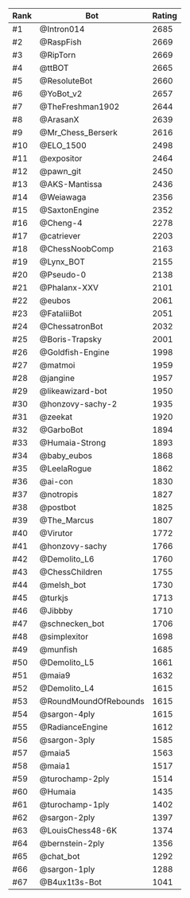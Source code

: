 Rank|Bot|Rating
---|---|---
#1|@Intron014|2685
#2|@RaspFish|2669
#3|@RipTorn|2669
#4|@ttBOT|2665
#5|@ResoluteBot|2660
#6|@YoBot_v2|2657
#7|@TheFreshman1902|2644
#8|@ArasanX|2639
#9|@Mr_Chess_Berserk|2616
#10|@ELO_1500|2498
#11|@expositor|2464
#12|@pawn_git|2450
#13|@AKS-Mantissa|2436
#14|@Weiawaga|2356
#15|@SaxtonEngine|2352
#16|@Cheng-4|2278
#17|@catriever|2203
#18|@ChessNoobComp|2163
#19|@Lynx_BOT|2155
#20|@Pseudo-0|2138
#21|@Phalanx-XXV|2101
#22|@eubos|2061
#23|@FataliiBot|2051
#24|@ChessatronBot|2032
#25|@Boris-Trapsky|2001
#26|@Goldfish-Engine|1998
#27|@matmoi|1959
#28|@jangine|1957
#29|@likeawizard-bot|1950
#30|@honzovy-sachy-2|1935
#31|@zeekat|1920
#32|@GarboBot|1894
#33|@Humaia-Strong|1893
#34|@baby_eubos|1868
#35|@LeelaRogue|1862
#36|@ai-con|1830
#37|@notropis|1827
#38|@postbot|1825
#39|@The_Marcus|1807
#40|@Virutor|1772
#41|@honzovy-sachy|1766
#42|@Demolito_L6|1760
#43|@ChessChildren|1755
#44|@melsh_bot|1730
#45|@turkjs|1713
#46|@Jibbby|1710
#47|@schnecken_bot|1706
#48|@simplexitor|1698
#49|@munfish|1685
#50|@Demolito_L5|1661
#51|@maia9|1632
#52|@Demolito_L4|1615
#53|@RoundMoundOfRebounds|1615
#54|@sargon-4ply|1615
#55|@RadianceEngine|1612
#56|@sargon-3ply|1585
#57|@maia5|1563
#58|@maia1|1517
#59|@turochamp-2ply|1514
#60|@Humaia|1435
#61|@turochamp-1ply|1402
#62|@sargon-2ply|1397
#63|@LouisChess48-6K|1374
#64|@bernstein-2ply|1356
#65|@chat_bot|1292
#66|@sargon-1ply|1288
#67|@B4ux1t3s-Bot|1041

